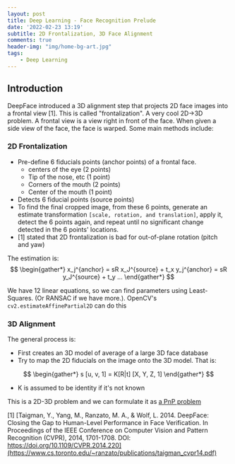 ```yaml
---
layout: post
title: Deep Learning - Face Recognition Prelude
date: '2022-02-23 13:19'
subtitle: 2D Frontalization, 3D Face Alignment
comments: true
header-img: "img/home-bg-art.jpg"
tags:
    - Deep Learning
---
```


## Introduction

DeepFace introduced a 3D alignment step that projects 2D face images into a frontal view [1]. This is called "frontalization". A very cool 2D->3D problem. A frontal view is a view right in front of the face. When given a side view of the face, the face is warped. Some main methods include:

### 2D Frontalization

- Pre-define 6 fiducials points (anchor points) of a frontal face.
    - centers of the eye (2 points)
    - Tip of the nose, etc (1 point)
    - Corners of the mouth (2 points)
    - Center of the mouth (1 point)
- Detects 6 fiducial points (source points)
- To find the final cropped image, from these 6 points, generate an estimate transformation `[scale, rotation, and translation]`, apply it, detect the 6 points again, and repeat until no significant change detected in the 6 points' locations.
- [1] stated that 2D frontalization is bad for out-of-plane rotation (pitch and yaw)

The estimation is:
$$
\begin{gather*}
x_j^{anchor} = sR x_J^{source} + t_x
y_j^{anchor} = sR y_J^{source} + t_y
...
\end{gather*}
$$

We have 12 linear equations, so we can find parameters using Least-Squares. (Or RANSAC if we have more.). OpenCV's `cv2.estimateAffinePartial2D` can do this 

### 3D Alignment

The general process is:

- First creates an 3D model of average of a large 3D face database
- Try to map the 2D fiducials on the image onto the 3D model. That is:

$$
\begin{gather*}
s [u, v, 1] = K[R|t] [X, Y, Z, 1]
\end{gather*}
$$

- K is assumed to be identity if it's not known

This is a 2D-3D problem and we can formulate it as [a PnP problem](https://ricojia.github.io/2024/07/09/rgbd-slam-pnp/)


[1] [Taigman, Y., Yang, M., Ranzato, M. A., & Wolf, L. 2014. DeepFace: Closing the Gap to Human-Level Performance in Face Verification. In Proceedings of the IEEE Conference on Computer Vision and Pattern Recognition (CVPR), 2014, 1701-1708. DOI: https://doi.org/10.1109/CVPR.2014.220](https://www.cs.toronto.edu/~ranzato/publications/taigman_cvpr14.pdf)

